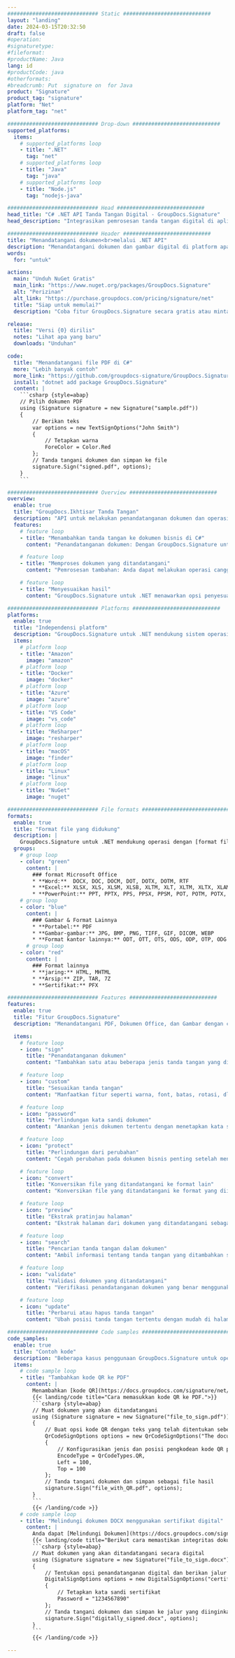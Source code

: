 ```yaml
---
############################# Static ############################
layout: "landing"
date: 2024-03-15T20:32:50
draft: false
#operation: 
#signaturetype: 
#fileformat: 
#productName: Java
lang: id
#productCode: java
#otherformats: 
#breadcrumb: Put  signature on  for Java
product: "Signature"
product_tag: "signature"
platform: "Net"
platform_tag: "net"

############################# Drop-down ############################
supported_platforms:
  items:
    # supported_platforms loop
    - title: ".NET"
      tag: "net"
    # supported_platforms loop
    - title: "Java"
      tag: "java"
    # supported_platforms loop
    - title: "Node.js"
      tag: "nodejs-java"

############################# Head ############################
head_title: "C# .NET API Tanda Tangan Digital - GroupDocs.Signature"
head_description: "Integrasikan pemrosesan tanda tangan digital di aplikasi .NET Anda menggunakan GroupDocs.Signature. Amankan file Anda dengan tanda tangan dengan cepat dan efisien."

############################# Header ############################
title: "Menandatangani dokumen<br>melalui .NET API"
description: "Menandatangani dokumen dan gambar digital di platform apa pun menggunakan API fleksibel dan solusi berbasis aplikasi kami untuk pemrogram dan pengguna akhir."
words:
  for: "untuk"

actions:
  main: "Unduh NuGet Gratis"
  main_link: "https://www.nuget.org/packages/GroupDocs.Signature"
  alt: "Perizinan"
  alt_link: "https://purchase.groupdocs.com/pricing/signature/net"
  title: "Siap untuk memulai?"
  description: "Coba fitur GroupDocs.Signature secara gratis atau minta lisensi"

release:
  title: "Versi {0} dirilis"
  notes: "Lihat apa yang baru"
  downloads: "Unduhan"

code:
  title: "Menandatangani file PDF di C#"
  more: "Lebih banyak contoh"
  more_link: "https://github.com/groupdocs-signature/GroupDocs.Signature-for-.NET"
  install: "dotnet add package GroupDocs.Signature"
  content: |
    ```csharp {style=abap}   
    // Pilih dokumen PDF
    using (Signature signature = new Signature("sample.pdf"))
    {
        // Berikan teks
        var options = new TextSignOptions("John Smith")
        {
            // Tetapkan warna
            ForeColor = Color.Red
        };
        // Tanda tangani dokumen dan simpan ke file
        signature.Sign("signed.pdf", options);
    }
    ```

############################# Overview ############################
overview:
  enable: true
  title: "GroupDocs.Ikhtisar Tanda Tangan"
  description: "API untuk melakukan penandatanganan dokumen dan operasi terkait dalam aplikasi .NET"
  features:
    # feature loop
    - title: "Menambahkan tanda tangan ke dokumen bisnis di C#"
      content: "Penandatanganan dokumen: Dengan GroupDocs.Signature untuk .NET, Anda dapat menambahkan berbagai jenis tanda tangan, seperti teks, gambar, kode batang, dan sertifikat digital, ke dokumen PDF dan Office. API ini memungkinkan Anda menandatangani dokumen dengan hampir semua tipe data, termasuk metadata tersembunyi."

    # feature loop
    - title: "Memproses dokumen yang ditandatangani"
      content: "Pemrosesan tambahan: Anda dapat melakukan operasi canggih pada dokumen yang ditandatangani menggunakan GroupDocs.Signature. Ini termasuk mencari tanda tangan yang ada dalam dokumen bisnis dan memverifikasinya menggunakan kriteria tertentu. Selain itu, Anda dapat mengambil informasi dokumen dan melihat halaman pratinjau melalui .NET API ini."

    # feature loop
    - title: "Menyesuaikan hasil"
      content: "GroupDocs.Signature untuk .NET menawarkan opsi penyesuaian yang luas. Anda dapat secara tepat memposisikan tanda tangan di mana saja pada halaman dokumen dan menyesuaikan tampilannya menggunakan berbagai pengaturan. Selain itu, API ini mendukung penyimpanan dokumen yang diproses dalam berbagai format yang didukung."

############################# Platforms ############################
platforms:
  enable: true
  title: "Independensi platform"
  description: "GroupDocs.Signature untuk .NET mendukung sistem operasi, kerangka kerja, dan manajer paket berikut"
  items:
    # platform loop
    - title: "Amazon"
      image: "amazon"
    # platform loop
    - title: "Docker"
      image: "docker"
    # platform loop
    - title: "Azure"
      image: "azure"
    # platform loop
    - title: "VS Code"
      image: "vs_code"
    # platform loop
    - title: "ReSharper"
      image: "resharper"
    # platform loop
    - title: "macOS"
      image: "finder"
    # platform loop
    - title: "Linux"
      image: "linux"
    # platform loop
    - title: "NuGet"
      image: "nuget"

############################# File formats ############################
formats:
  enable: true
  title: "Format file yang didukung"
  description: |
    GroupDocs.Signature untuk .NET mendukung operasi dengan [format file](https://docs.groupdocs.com/signature/net/supported-document-formats/) berikut.
  groups:
    # group loop
    - color: "green"
      content: |
        ### format Microsoft Office
        * **Word:**  DOCX, DOC, DOCM, DOT, DOTX, DOTM, RTF
        * **Excel:** XLSX, XLS, XLSM, XLSB, XLTM, XLT, XLTM, XLTX, XLAM, SXC, SpreadsheetML
        * **PowerPoint:** PPT, PPTX, PPS, PPSX, PPSM, POT, POTM, POTX, PPTM
    # group loop
    - color: "blue"
      content: |
        ### Gambar & Format Lainnya
        * **Portabel:** PDF
        * **Gambar-gambar:** JPG, BMP, PNG, TIFF, GIF, DICOM, WEBP
        * **Format kantor lainnya:** ODT, OTT, OTS, ODS, ODP, OTP, ODG
      # group loop
    - color: "red"
      content: |
        ### Format lainnya
        * **jaring:** HTML, MHTML
        * **Arsip:** ZIP, TAR, 7Z
        * **Sertifikat:** PFX

############################# Features ############################
features:
  enable: true
  title: "Fitur GroupDocs.Signature"
  description: "Menandatangani PDF, Dokumen Office, dan Gambar dengan cepat dan akurat"

  items:
    # feature loop
    - icon: "sign"
      title: "Penandatanganan dokumen"
      content: "Tambahkan satu atau beberapa jenis tanda tangan yang didukung secara akurat pada posisi tertentu pada dokumen bisnis."

    # feature loop
    - icon: "custom"
      title: "Sesuaikan tanda tangan"
      content: "Manfaatkan fitur seperti warna, font, batas, rotasi, dll., untuk mengonfigurasi tampilan tanda tangan."

    # feature loop
    - icon: "password"
      title: "Perlindungan kata sandi dokumen"
      content: "Amankan jenis dokumen tertentu dengan menetapkan kata sandi setelah penandatanganan."

    # feature loop
    - icon: "protect"
      title: "Perlindungan dari perubahan"
      content: "Cegah perubahan pada dokumen bisnis penting setelah menambahkan tanda tangan dengan sertifikat digital."

    # feature loop
    - icon: "convert"
      title: "Konversikan file yang ditandatangani ke format lain"
      content: "Konversikan file yang ditandatangani ke format yang diinginkan, seperti menyimpan dokumen Word sebagai PDF."

    # feature loop
    - icon: "preview"
      title: "Ekstrak pratinjau halaman"
      content: "Ekstrak halaman dari dokumen yang ditandatangani sebagai gambar individual untuk diproses di masa mendatang."

    # feature loop
    - icon: "search"
      title: "Pencarian tanda tangan dalam dokumen"
      content: "Ambil informasi tentang tanda tangan yang ditambahkan sebelumnya dalam dokumen tertentu."

    # feature loop
    - icon: "validate"
      title: "Validasi dokumen yang ditandatangani"
      content: "Verifikasi penandatanganan dokumen yang benar menggunakan fitur validasi."

    # feature loop
    - icon: "update"
      title: "Perbarui atau hapus tanda tangan"
      content: "Ubah posisi tanda tangan tertentu dengan mudah di halaman, ubah teksnya, atau hapus tanpa masalah apa pun."

############################# Code samples ############################
code_samples:
  enable: true
  title: "Contoh kode"
  description: "Beberapa kasus penggunaan GroupDocs.Signature untuk operasi .NET"
  items:
    # code sample loop
    - title: "Tambahkan kode QR ke PDF"
      content: |
        Menambahkan [kode QR](https://docs.groupdocs.com/signature/net/esign-document-with-qr-code-signature/) ke halaman tertentu dokumen PDF dapat meningkatkan proses bisnis. Di bawah ini adalah contoh cara menambahkan kode QR menggunakan GroupDocs.Signature.
        {{< landing/code title="Cara memasukkan kode QR ke PDF.">}}
        ```csharp {style=abap}
        // Muat dokumen yang akan ditandatangani
        using (Signature signature = new Signature("file_to_sign.pdf"))
        {
            // Buat opsi kode QR dengan teks yang telah ditentukan sebelumnya
            QrCodeSignOptions options = new QrCodeSignOptions("The document is approved by John Smith")
            {
                // Konfigurasikan jenis dan posisi pengkodean kode QR pada halaman
                EncodeType = QrCodeTypes.QR,
                Left = 100,
                Top = 100
            };
            // Tanda tangani dokumen dan simpan sebagai file hasil
            signature.Sign("file_with_QR.pdf", options);
        }
        ```
        {{< /landing/code >}}
    # code sample loop
    - title: "Melindungi dokumen DOCX menggunakan sertifikat digital"
      content: |
        Anda dapat [Melindungi Dokumen](https://docs.groupdocs.com/signature/net/esign-document-with-digital-signature/) menggunakan tanda tangan pribadi atau perusahaan yang disimpan sebagai sertifikat digital. Dokumen yang dilindungi tersebut tidak dapat diubah tanpa membatalkan tanda tangannya.
        {{< landing/code title="Berikut cara memastikan integritas dokumen.">}}
        ```csharp {style=abap}   
        // Muat dokumen yang akan ditandatangani secara digital
        using (Signature signature = new Signature("file_to_sign.docx"))
        {
            // Tentukan opsi penandatanganan digital dan berikan jalur ke file sertifikat
            DigitalSignOptions options = new DigitalSignOptions("certificate.pfx")
            {
                // Tetapkan kata sandi sertifikat
                Password = "1234567890"
            };
            // Tanda tangani dokumen dan simpan ke jalur yang diinginkan
            signature.Sign("digitally_signed.docx", options);
        }
        ```
        {{< /landing/code >}}

---
```

